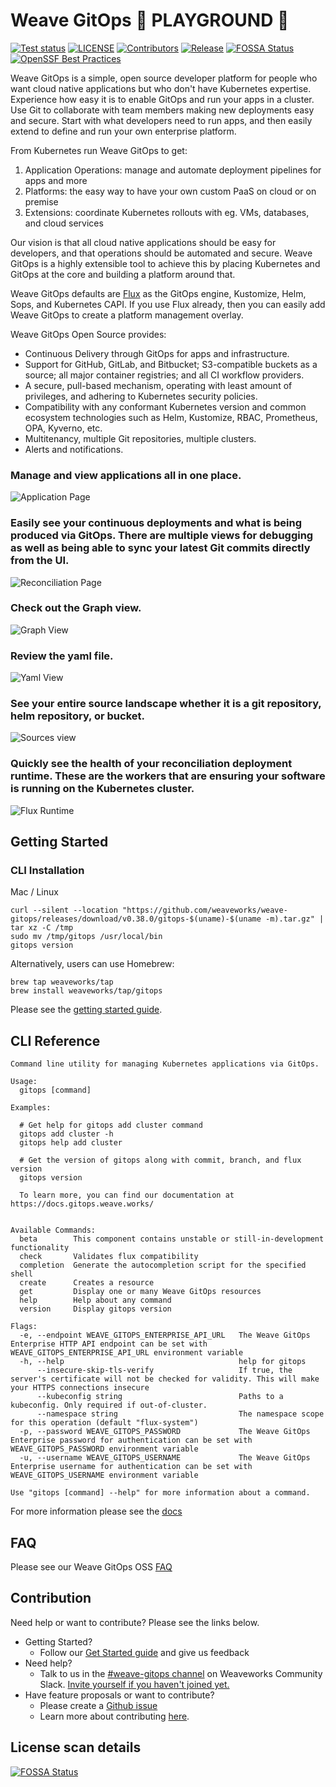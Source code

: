 # Weave GitOps 🚧 PLAYGROUND 🚧

[![Test status](https://github.com/volschin/weave-gitops/actions/workflows/pr.yaml/badge.svg)](https://github.com/volschin/weave-gitops/actions/workflows/pr.yaml)
[![LICENSE](https://img.shields.io/github/license/volschin/weave-gitops)](https://github.com/volschin/weave-gitops/blob/master/LICENSE)
[![Contributors](https://img.shields.io/github/contributors/volschin/weave-gitops)](https://github.com/volschin/weave-gitops/graphs/contributors)
[![Release](https://img.shields.io/github/v/release/weaveworks/weave-gitops?include_prereleases)](https://github.com/weaveworks/weave-gitops/releases/latest)
[![FOSSA Status](https://app.fossa.com/api/projects/custom%2B19155%2Fgithub.com%2Fweaveworks%2Fweave-gitops.svg?type=shield)](https://app.fossa.com/reports/005da7c4-1f10-4889-9432-8b97c2084e41)
[![OpenSSF Best Practices](https://www.bestpractices.dev/projects/7820/badge)](https://www.bestpractices.dev/projects/7820)

Weave GitOps is a simple, open source developer platform for people who want cloud native applications but who don't have
Kubernetes expertise. Experience how easy it is to enable GitOps and run your apps in a cluster. Use Git to collaborate
with team members making new deployments easy and secure. Start with what developers need to run apps, and then easily
extend to define and run your own enterprise platform.

From Kubernetes run Weave GitOps to get:

1. Application Operations: manage and automate deployment pipelines for apps and more
2. Platforms: the easy way to have your own custom PaaS on cloud or on premise
3. Extensions: coordinate Kubernetes rollouts with eg. VMs, databases, and cloud services

Our vision is that all cloud native applications should be easy for developers, and that operations should be
automated and secure. Weave GitOps is a highly extensible tool to achieve this by placing Kubernetes and GitOps at the
core and building a platform around that.

Weave GitOps defaults are [Flux](https://fluxcd.io/flux/) as the GitOps engine, Kustomize, Helm, Sops, and Kubernetes CAPI. If you use Flux already, then you can easily add Weave GitOps to create a platform management overlay.

Weave GitOps Open Source provides:

- Continuous Delivery through GitOps for apps and infrastructure.
- Support for GitHub, GitLab, and Bitbucket; S3-compatible buckets as a source; all major container registries; and all CI workflow providers.
- A secure, pull-based mechanism, operating with least amount of privileges, and adhering to Kubernetes security policies.
- Compatibility with any conformant Kubernetes version and common ecosystem technologies such as Helm, Kustomize, RBAC, Prometheus, OPA, Kyverno, etc.
- Multitenancy, multiple Git repositories, multiple clusters.
- Alerts and notifications.

### Manage and view applications all in one place.

![Application Page](./doc/img/01-workloads.png)

### Easily see your continuous deployments and what is being produced via GitOps. There are multiple views for debugging as well as being able to sync your latest Git commits directly from the UI.

![Reconciliation Page](./doc/img/02-workload-detail.png)

### Check out the Graph view.

![Graph View](./doc/img/03-graph.png)

### Review the yaml file.

![Yaml View](./doc/img/04-yaml.png)

### See your entire source landscape whether it is a git repository, helm repository, or bucket.

![Sources view](./doc/img/05-sources.png)

### Quickly see the health of your reconciliation deployment runtime. These are the workers that are ensuring your software is running on the Kubernetes cluster.

![Flux Runtime](./doc/img/06-runtime.png)

## Getting Started

### CLI Installation

Mac / Linux

```console
curl --silent --location "https://github.com/weaveworks/weave-gitops/releases/download/v0.38.0/gitops-$(uname)-$(uname -m).tar.gz" | tar xz -C /tmp
sudo mv /tmp/gitops /usr/local/bin
gitops version
```

Alternatively, users can use Homebrew:

```console
brew tap weaveworks/tap
brew install weaveworks/tap/gitops
```

Please see the [getting started guide](https://docs.gitops.weave.works/docs/next/open-source/getting-started/install-OSS/).

## CLI Reference

```console
Command line utility for managing Kubernetes applications via GitOps.

Usage:
  gitops [command]

Examples:

  # Get help for gitops add cluster command
  gitops add cluster -h
  gitops help add cluster

  # Get the version of gitops along with commit, branch, and flux version
  gitops version

  To learn more, you can find our documentation at https://docs.gitops.weave.works/


Available Commands:
  beta        This component contains unstable or still-in-development functionality
  check       Validates flux compatibility
  completion  Generate the autocompletion script for the specified shell
  create      Creates a resource
  get         Display one or many Weave GitOps resources
  help        Help about any command
  version     Display gitops version

Flags:
  -e, --endpoint WEAVE_GITOPS_ENTERPRISE_API_URL   The Weave GitOps Enterprise HTTP API endpoint can be set with WEAVE_GITOPS_ENTERPRISE_API_URL environment variable
  -h, --help                                       help for gitops
      --insecure-skip-tls-verify                   If true, the server's certificate will not be checked for validity. This will make your HTTPS connections insecure
      --kubeconfig string                          Paths to a kubeconfig. Only required if out-of-cluster.
      --namespace string                           The namespace scope for this operation (default "flux-system")
  -p, --password WEAVE_GITOPS_PASSWORD             The Weave GitOps Enterprise password for authentication can be set with WEAVE_GITOPS_PASSWORD environment variable
  -u, --username WEAVE_GITOPS_USERNAME             The Weave GitOps Enterprise username for authentication can be set with WEAVE_GITOPS_USERNAME environment variable

Use "gitops [command] --help" for more information about a command.
```

For more information please see the [docs](https://docs.gitops.weave.works/docs/references/cli-reference/gitops/)

## FAQ

Please see our Weave GitOps OSS [FAQ](https://www.weave.works/faqs-for-weave-gitops)

## Contribution

Need help or want to contribute? Please see the links below.

- Getting Started?
    - Follow our [Get Started guide](https://docs.gitops.weave.works/docs/next/open-source/getting-started/install-OSS/) and give us feedback
- Need help?
    - Talk to us in
      the [#weave-gitops channel](https://app.slack.com/client/T2NDH1D9D/C0248LVC719/thread/C2ND76PAA-1621532937.019800)
      on Weaveworks Community Slack. [Invite yourself if you haven't joined yet.](https://slack.weave.works/)
- Have feature proposals or want to contribute?
    - Please create a [Github issue](https://github.com/weaveworks/weave-gitops/issues)
    - Learn more about contributing [here](./CONTRIBUTING.md).

## License scan details

[![FOSSA Status](https://app.fossa.com/api/projects/custom%2B19155%2Fgithub.com%2Fweaveworks%2Fweave-gitops.svg?type=large)](https://app.fossa.com/reports/005da7c4-1f10-4889-9432-8b97c2084e41)
